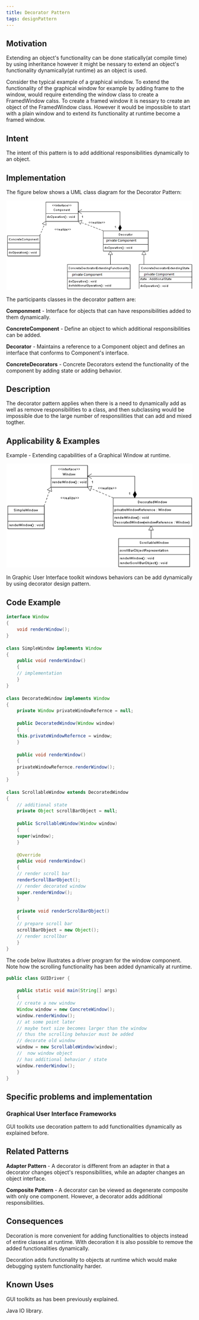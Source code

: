 ```yaml
---
title: Decorator Pattern
tags: designPattern
---
```


## Motivation

Extending an object's functionality can be done statically(at
compile time) by using inheritance however it might be nessary
to extend an object's functionality dynamically(at runtime)
as an object is used.

Consider the typical example of a graphical window. To extend
the functionality of the graphical window for example by adding
frame to the window, would require extending the window class
to create a FramedWindow calss. To create a framed window it is
nessary to create an object of the FramedWindow class. However it
would be impossible to start with a plain window and to extend
its functionality at runtime become a framed window.

## Intent

The intent of this pattern is to add additional responsibilities
dynamically to an object.

## Implementation

The figure below shows a UML class diagram for the Decorator
Pattern:

![decorator pattern implementation](/pictures/decorator-design-pattern-implementation-uml-class-diagram.png)

The participants classes in the decorator pattern are:

**Componment** - Interface for objects that can have responsibilities added to them dynamically.

**ConcreteComponent** - Define an object to which additional responsibilities can be added.

**Decorator** - Maintains a reference to a Component object and defines an interface that conforms to Component's interface.

**ConcreteDecorators** - Concrete Decorators extend the functionality of the component by adding state or adding behavior.

## Description

The decorator pattern applies when there is a need to dynamically add as well as remove responsibilities to a
class, and then subclassing would be impossible due to the large
number of responsilities that can add and mixed togther.

## Applicability & Examples

Example - Extending capabilities of a Graphical Window at runtime.

![example](/pictures/decorator-design-pattern-example-uml-class-diagram.png)

In Graphic User Interface toolkit windows behaviors can be add
dynamically by using decorator design pattern.

## Code Example

```Java
interface Window
{
    void renderWindow();
}

class SimpleWindow implements Window
{
    public void renderWindow()
    {
    // implementation
    }
}

class DecoratedWindow implements Window
{
    private Window privateWindowRefernce = null;

    public DecoratedWindow(Window window)
    {
    this.privateWindowRefernce = window;
    }

    public void renderWindow()
    {
    privateWindowRefernce.renderWindow();
    }
}

class ScrollableWindow extends DecoratedWindow
{
    // additional state
    private Object scrollBarObject = null;

    public ScrollableWindow(Window window)
    {
    super(window);
    }

    @Override
    public void renderWindow()
    {
    // render scroll bar
    renderScrollBarObject();
    // render decorated window
    super.renderWindow();
    }

    private void renderScrolBarObject()
    {
    // prepare scroll bar
    scrollBarObject = new Object();
    // render scrollbar
    }
}
```

The code below illustrates a driver program for the window component. Note how the scrolling functionality has been added
dynamically at runtime.

```Java
public class GUIDriver {

    public static void main(String[] args) 
    {
    // create a new window
    Window window = new ConcreteWindow();
    window.renderWindow();
    // at some point later
    // maybe text size becomes larger than the window
    // thus the scrolling behavior must be added
    // decorate old window
    window = new ScrollableWindow(window);
    //  now window object
    // has additional behavior / state
    window.renderWindow();
    }
}
```

## Specific problems and implementation

### Graphical User Interface Frameworks

GUI toolkits use decoration pattern to add functionalities dynamically as explained before.

## Related Patterns

**Adapter Pattern** - A decorator is different from an adapter in that a decorator changes object's responsibilities, while an adapter changes an object interface.

**Composite Pattern** - A decorator can be viewed as degenerate composite with only one component. However, a decorator adds additional responsibilities.

## Consequences

Decoration is more convenient for adding functionalities to objects instead of entire classes at runtime. With decoration it is also possible to remove the added functionalities dynamically.

Decoration adds functionality to objects at runtime which would make debugging system functionality harder.

## Known Uses

GUI toolkits as has been previously explained.

Java IO library.